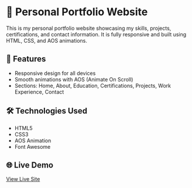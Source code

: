 # 💼 Personal Portfolio Website

This is my personal portfolio website showcasing my skills, projects, certifications, and contact information. It is fully responsive and built using HTML, CSS, and AOS animations.

## 🚀 Features
- Responsive design for all devices
- Smooth animations with AOS (Animate On Scroll)
- Sections: Home, About, Education, Certifications, Projects, Work Experience, Contact

## 🛠️ Technologies Used
- HTML5
- CSS3
- AOS Animation
- Font Awesome

## 🌐 Live Demo
[View Live Site](https://your-netlify-link.netlify.app)
